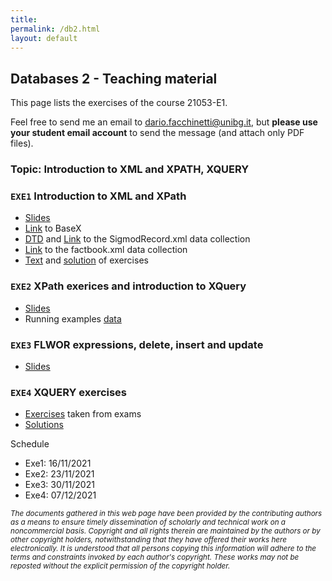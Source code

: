 ```yaml
---
title: 
permalink: /db2.html
layout: default
---
```


## Databases 2 - Teaching material

This page lists the exercises of the course 21053-E1.

Feel free to send me an email to <dario.facchinetti@unibg.it>, but **please use your student email account** to send the message (and attach only PDF files). 

### Topic: Introduction to XML and XPATH, XQUERY

### `EXE1` Introduction to XML and XPath

* [Slides](./db2_files/intro_xml_xpath.pdf)
* [Link](https://basex.org/) to BaseX
* [DTD](./db2_files/SigmodRecord.dtd) and [Link](http://aiweb.cs.washington.edu/research/projects/xmltk/xmldata/www/repository.html#sigmod-record) to the SigmodRecord.xml data collection
* [Link](./db2_files/factbook.zip) to the factbook.xml data collection
* [Text](./db2_files/xpath_t.pdf) and [solution](./db2_files/xpath_tas.pdf) of exercises

### `EXE2` XPath exerices and introduction to XQuery

* [Slides](./db2_files/intro_xquery.pdf)
* Running examples [data](./db2_files/examples_exe2.zip) 

### `EXE3` FLWOR expressions, delete, insert and update

* [Slides](./db2_files/intro_xquery.pdf)

### `EXE4` XQUERY exercises

* [Exercises](./db2_files/xquery_exercises_t.pdf) taken from exams
* [Solutions](./db2_files/xquery_exercises_tas.pdf)

Schedule

* Exe1: 16/11/2021
* Exe2: 23/11/2021
* Exe3: 30/11/2021
* Exe4: 07/12/2021


<small> _The documents gathered in this web page have been provided by the contributing authors as a means to ensure timely dissemination of scholarly and technical work on a noncommercial basis. Copyright and all rights therein are maintained by the authors or by other copyright holders, notwithstanding that they have offered their works here electronically. It is understood that all persons copying this information will adhere to the terms and constraints invoked by each author's copyright. These works may not be reposted without the explicit permission of the copyright holder._</small>
